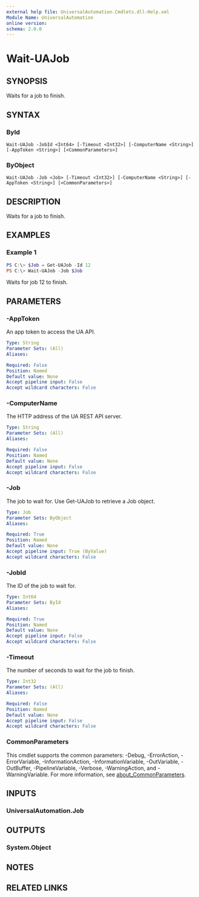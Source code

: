 ```yaml
---
external help file: UniversalAutomation.Cmdlets.dll-Help.xml
Module Name: UniversalAutomation
online version:
schema: 2.0.0
---
```


# Wait-UAJob

## SYNOPSIS
Waits for a job to finish. 

## SYNTAX

### ById
```
Wait-UAJob -JobId <Int64> [-Timeout <Int32>] [-ComputerName <String>] [-AppToken <String>] [<CommonParameters>]
```

### ByObject
```
Wait-UAJob -Job <Job> [-Timeout <Int32>] [-ComputerName <String>] [-AppToken <String>] [<CommonParameters>]
```

## DESCRIPTION
Waits for a job to finish. 

## EXAMPLES

### Example 1
```powershell
PS C:\> $Job = Get-UAJob -Id 12
PS C:\> Wait-UAJob -Job $Job
```

Waits for job 12 to finish.

## PARAMETERS

### -AppToken
An app token to access the UA API. 

```yaml
Type: String
Parameter Sets: (All)
Aliases:

Required: False
Position: Named
Default value: None
Accept pipeline input: False
Accept wildcard characters: False
```

### -ComputerName
The HTTP address of the UA REST API server.

```yaml
Type: String
Parameter Sets: (All)
Aliases:

Required: False
Position: Named
Default value: None
Accept pipeline input: False
Accept wildcard characters: False
```

### -Job
The job to wait for. Use Get-UAJob to retrieve a Job object. 

```yaml
Type: Job
Parameter Sets: ByObject
Aliases:

Required: True
Position: Named
Default value: None
Accept pipeline input: True (ByValue)
Accept wildcard characters: False
```

### -JobId
The ID of the job to wait for. 

```yaml
Type: Int64
Parameter Sets: ById
Aliases:

Required: True
Position: Named
Default value: None
Accept pipeline input: False
Accept wildcard characters: False
```

### -Timeout
The number of seconds to wait for the job to finish. 

```yaml
Type: Int32
Parameter Sets: (All)
Aliases:

Required: False
Position: Named
Default value: None
Accept pipeline input: False
Accept wildcard characters: False
```

### CommonParameters
This cmdlet supports the common parameters: -Debug, -ErrorAction, -ErrorVariable, -InformationAction, -InformationVariable, -OutVariable, -OutBuffer, -PipelineVariable, -Verbose, -WarningAction, and -WarningVariable. For more information, see [about_CommonParameters](http://go.microsoft.com/fwlink/?LinkID=113216).

## INPUTS

### UniversalAutomation.Job

## OUTPUTS

### System.Object
## NOTES

## RELATED LINKS
